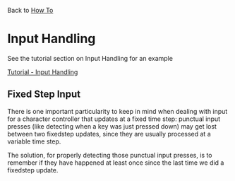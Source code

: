 Back to [How To](../how-to.md)

# Input Handling

See the tutorial section on Input Handling for an example 

[Tutorial - Input Handling](../Tutorial/tutorial-input.md)


## Fixed Step Input
There is one important particularity to keep in mind when dealing with input for a character controller that updates at a fixed time step: punctual input presses (like detecting when a key was just pressed down) may get lost between two fixedstep updates, since they are usually processed at a variable time step.

The solution, for properly detecting those punctual input presses, is to remember if they have happened at least once since the last time we did a fixedstep update.